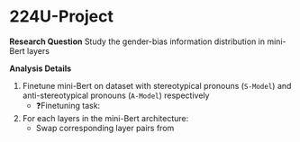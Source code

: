 # 224U-Project

**Research Question**
Study the gender-bias information distribution in mini-Bert layers

**Analysis Details**
1. Finetune mini-Bert on dataset with stereotypical pronouns (`S-Model`) and anti-stereotypical pronouns (`A-Model`) respectively
    - ❓Finetuning task:
2. For each layers in the mini-Bert architecture:
    - Swap corresponding layer pairs from 
